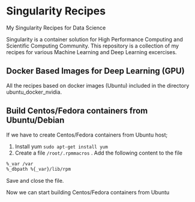 # Singularity Recipes
My Singularity Recipes for Data Science 

Singularity is a container solution for High Performance Computing and Scientific Computing Community. This repository is a collection of my recipes for various Machine Learning and Deep Learning excercises.

## Docker Based Images for Deep Learning (GPU)
All the recipes based on docker images (Ubuntu) included in the directory ubuntu_docker_nvidia.

## Build Centos/Fedora containers from Ubuntu/Debian
If we have to create Centos/Fedora containers from Ubuntu host;
1) Install yum ```sudo apt-get install yum```
2) Create a file ```/root/.rpmmacros``` .
Add the following content to the file
```bash
%_var /var
%_dbpath %{_var}/lib/rpm
```
Save and close the file. 

Now we can start building Centos/Fedora containers from Ubuntu


